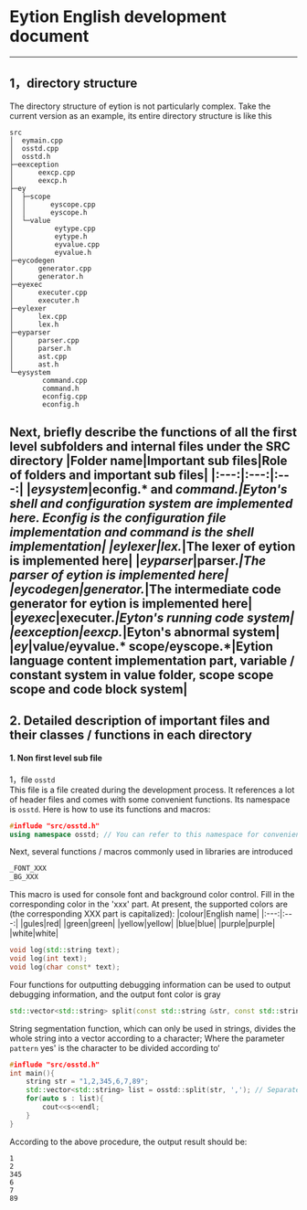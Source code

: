 # Eytion English development document
---
## 1，directory structure
The directory structure of eytion is not particularly complex. Take the current version as an example, its entire directory structure is like this
```
src
│  eymain.cpp
│  osstd.cpp
│  osstd.h
├─eexception
│      eexcp.cpp
│      eexcp.h
├─ey
│  ├─scope
│  │      eyscope.cpp
│  │      eyscope.h
│  └─value
│          eytype.cpp
│          eytype.h
│          eyvalue.cpp
│          eyvalue.h
├─eycodegen
│      generator.cpp
│      generator.h
├─eyexec
│      executer.cpp
│      executer.h
├─eylexer
│      lex.cpp
│      lex.h
├─eyparser
│      parser.cpp
│      parser.h
│      ast.cpp
│      ast.h
└─eysystem
        command.cpp
        command.h
        econfig.cpp
        econfig.h
```
Next, briefly describe the functions of all the first level subfolders and internal files under the SRC directory
|Folder name|Important sub files|Role of folders and important sub files|
|:---:|:---:|:---:|
|***eysystem***|econfig.* and ***command.****|Eyton's shell and configuration system are implemented here. Econfig is the configuration file implementation and command is the shell implementation|
|***eylexer***|lex.*|The lexer of eytion is implemented here|
|***eyparser***|parser.*|The parser of eytion is implemented here|
|***eycodegen***|generator.*|The intermediate code generator for eytion is implemented here|
|***eyexec***|executer.*|Eyton's running code system|
|***eexception***|eexcp.*|Eyton's abnormal system|
|***ey***|value/eyvalue.* scope/eyscope.*|Eytion language content implementation part, variable / constant system in value folder, scope scope scope and code block system|
---
## 2. Detailed description of important files and their classes / functions in each directory
#### 1. Non first level sub file
1，file ``osstd``  
This file is a file created during the development process. It references a lot of header files and comes with some convenient functions. Its namespace is `` osstd ``. Here is how to use its functions and macros:
```C++
#influde "src/osstd.h"
using namespace osstd; // You can refer to this namespace for convenience
```
Next, several functions / macros commonly used in libraries are introduced
  
```C++
_FONT_XXX
_BG_XXX
```
This macro is used for console font and background color control. Fill in the corresponding color in the 'xxx' part. At present, the supported colors are (the corresponding XXX part is capitalized):
|colour|English name|
|:---:|:---:|
|gules|red|
|green|green|
|yellow|yellow|
|blue|blue|
|purple|purple|
|white|white|  
  
    
```C++
void log(std::string text);
void log(int text);
void log(char const* text);
```
Four functions for outputting debugging information can be used to output debugging information, and the output font color is gray
  
```C++
std::vector<std::string> split(const std::string &str, const std::string &pattern);
```
String segmentation function, which can only be used in strings, divides the whole string into a vector according to a character; Where the parameter `` pattern `` yes' is the character to be divided according to‘
```C++
#influde "src/osstd.h"
int main(){
    string str = "1,2,345,6,7,89";
    std::vector<std::string> list = osstd::split(str, ','); // Separated by commas
    for(auto s : list){
        cout<<s<<endl;
    }
}
```
According to the above procedure, the output result should be:
```
1
2
345
6
7
89
```